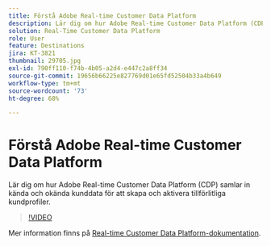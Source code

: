 ```yaml
---
title: Förstå Adobe Real-time Customer Data Platform
description: Lär dig om hur Adobe Real-time Customer Data Platform (CDP) samlar in kända och okända kunddata för att skapa och aktivera tillförlitliga kundprofiler.
solution: Real-Time Customer Data Platform
role: User
feature: Destinations
jira: KT-3821
thumbnail: 29705.jpg
exl-id: 790ff110-f74b-4b05-a2d4-e447c2a8ff34
source-git-commit: 19656b66225e827769d01e65fd52504b33a4b649
workflow-type: tm+mt
source-wordcount: '73'
ht-degree: 68%

---
```


# Förstå Adobe Real-time Customer Data Platform

Lär dig om hur Adobe Real-time Customer Data Platform (CDP) samlar in kända och okända kunddata för att skapa och aktivera tillförlitliga kundprofiler.

>[!VIDEO](https://video.tv.adobe.com/v/29705?quality=12&learn=on)

Mer information finns på [Real-time Customer Data Platform-dokumentation](https://experienceleague.adobe.com/docs/experience-platform/rtcdp/overview.html?lang=sv).
